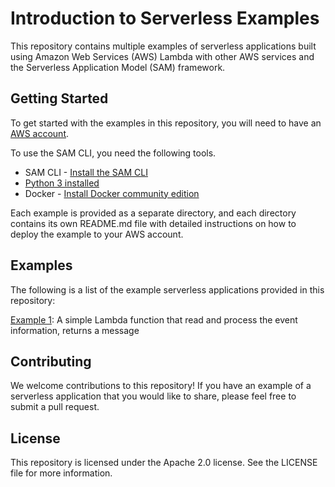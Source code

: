 # Introduction to Serverless Examples

This repository contains multiple examples of serverless applications built using Amazon Web Services (AWS) Lambda with other AWS services and the Serverless Application Model (SAM) framework.

## Getting Started
To get started with the examples in this repository, you will need to have an [AWS account](https://aws.amazon.com/account/sign-up).

To use the SAM CLI, you need the following tools.

* SAM CLI - [Install the SAM CLI](https://docs.aws.amazon.com/serverless-application-model/latest/developerguide/serverless-sam-cli-install.html)
* [Python 3 installed](https://www.python.org/downloads/)
* Docker - [Install Docker community edition](https://hub.docker.com/search/?type=edition&offering=community)

Each example is provided as a separate directory, and each directory contains its own README.md file with detailed instructions on how to deploy the example to your AWS account.

## Examples
The following is a list of the example serverless applications provided in this repository:

[Example 1](example1/): A simple Lambda function that read and process the event information, returns a message

## Contributing
We welcome contributions to this repository! If you have an example of a serverless application that you would like to share, please feel free to submit a pull request.

## License
This repository is licensed under the Apache 2.0 license. See the LICENSE file for more information.